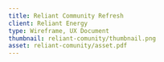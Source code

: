 ```yaml
---
title: Reliant Community Refresh
client: Reliant Energy
type: Wireframe, UX Document
thumbnail: reliant-comunity/thumbnail.png
asset: reliant-comunity/asset.pdf
---
```

